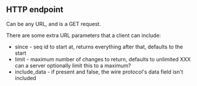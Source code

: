 ## HTTP endpoint

Can be any URL, and is a GET request.

There are some extra URL parameters that a client can include:

* since - seq id to start at, returns everything after that, defaults to the start
* limit - maximum number of changes to return, defaults to unlimited XXX can a server optionally limit this to a maximum?
* include\_data - if present and false, the wire protocol's data field isn't included

